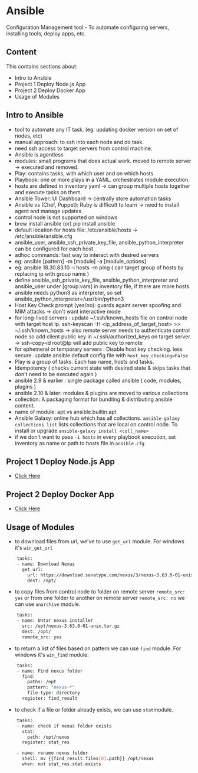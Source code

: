 # Ansible

Configuration Management tool - To automate configuring servers, installing tools, deploy apps, etc.

## Content

This contains sections about:

-   Intro to Ansible
-   Project 1 Deploy Node.js App 
-   Project 2 Deploy Docker App 
-   Usage of Modules


## Intro to Ansible 

- tool to automate any IT task. (eg: updating docker version on set of nodes, etc)
- manual approach: to ssh into each node and do task.
- need ssh access to target servers from control machine.
- Ansible is agentless
- modules: small programs that does actual work. moved to remote server -> executed and removed.
- Play: contains tasks, with which user and on which hosts
- Playbook: one or more plays in a YAML. orchestrates module execution.
- hosts are defined in inventory yaml -> can group multiple hosts together and execute tasks on them.
- Ansible Tower: UI Dashboard -> centrally store automation tasks
- Ansible vs (Chef, Puppet): Ruby is difficult to learn -> need to install agent and manage updates 
- control node is not supported on windows   
- brew install ansible (or) pip install ansible
- default location for hosts file: /etc/ansible/hosts -> /etc/ansible/ansible.cfg
- ansible_user, ansible_ssh_private_key_file, ansible_python_interpreter can be configured for each host
- adhoc commands: fast way to interact with desired servers
- eg: ansible [pattern] -m [module] -a [module_options]
- eg: ansible 18.30.83.10 -i hosts -m ping ( can target group of hosts by replacing ip with group name )
- define ansible_ssh_private_key_file, ansible_python_interpreter and ansible_user under [group:vars] in inventory file, if there are more hosts
- ansible needs python3 as interpreter, so set ansible_python_interpreter=/usr/bin/python3
- Host Key Check prompt (yes/no): guards againt server spoofing and MIM attacks -> don't want interactive mode
- for long-lived servers : update ~/.ssh/known_hosts file on control node with target host Ip. ssh-keyscan -H <ip_address_of_target_host> >> ~/.ssh/known_hosts -> also remote server needs to authenticate control node so add client public key in ~/.ssh/authorized_keys on target server.
-> ssh-copy-id root@Ip will add public key to remote
- for ephemeral or temporary servers : Disable host key checking. less secure. update ansible default config file with `host_key_checking=False`
- Play is a group of tasks. Each has name, hosts and tasks.
- Idempotency ( checks current state with desired state & skips tasks that don't need to be executed again )
- ansible 2.9 & earlier : single package called ansible ( code, modules, plugins )
- ansible 2.10 & later: modules & plugins are moved to various collections
- collection: A packaging format for bundling & distributing ansible content.
- name of module: apt vs ansible.builtin.apt
- Ansible Galaxy: online hub which has all collections. `ansible-galaxy collections list` lists collections that are local on control node. To install or upgrade `ansible-galaxy install <coll_name>`
- if we don't want to pass `-i hosts` in every playbook execution, set inventory as name or path to hosts file in `ansible.cfg`


## Project 1 Deploy Node.js App

- [Click Here](/proj1-DeployNodeJsApp/README.md)


## Project 2 Deploy Docker App 

- [Click Here](/proj2-DeployDockerApp/README.md)

## Usage of Modules

- to download files from url, we've to use `get_url` module. For windows it's `win_get_url`

```bash
    tasks:
    - name: Download Nexus
      get_url:
        url: https://download.sonatype.com/nexus/3/nexus-3.63.0-01-unix.tar.gz
        dest: /opt/
```

- to copy files from control node to folder on remote server `remote_src: yes` or from one folder to another on remote server `remote_src: no` we can use `unarchive` module.

```bash
    tasks:
    - name: Untar nexus installer
      src: /opt/nexus-3.63.0-01-unix.tar.gz
      dest: /opt/
      remote_src: yes
```

- to return a list of files based on pattern we can use `find` module. For windows it's `win_find` module.

```bash
    tasks:
    - name: Find nexus folder
      find:
        paths: /opt
        pattern: "nexus-*"
        file-type: directory
      register: find_result
```

- to check if a file or folder already exists, we can use `stat`module.

```bash
    tasks:
    - name: check if nexus folder exists
      stat:
        path: /opt/nexus
      register: stat_res

    - name: rename nexus folder
      shell: mv {{find_result.files[0].path}} /opt/nexus
      when: not stat_res.stat.exists
```



